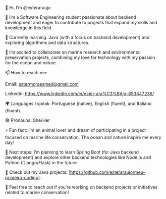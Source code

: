 👋 Hi, I’m @exteraraujo

👀 I’m a Software Engineering student passionate about backend development and eager to contribute to projects that expand my skills and knowledge in this field.

🌱 Currently learning: Java (with a focus on backend development) and exploring algorithms and data structures.

💞️ I’m excited to collaborate on marine research and environmental preservation projects, combining my love for technology with my passion for the ocean and nature.

📫 How to reach me:

Email: estermoraesmed@gmail.com

LinkedIn: https://www.linkedin.com/in/ester-ara%C3%BAjo-853447236/

🌍 Languages I speak: Portuguese (native), English (fluent), and Italiano (fluent).

😄 Pronouns: She/Her

⚡ Fun fact: I’m an animal lover and dream of participating in a project focused on marine life conservation. The ocean and nature inspire me every day!

🚀 Next steps: I’m planning to learn Spring Boot (for Java backend development) and explore other backend technologies like Node.js and Python (Django/Flask) in the future.

🔗 Check out my Java projects: [https://github.com/exteraraujo/meu-primeiro-codigo].

📩 Feel free to reach out if you’re working on backend projects or initiatives related to marine conservation!

<!---
exteraraujo/exteraraujo is a ✨ special ✨ repository because its `README.md` (this file) appears on your GitHub profile.
You can click the Preview link to take a look at your changes.
--->
